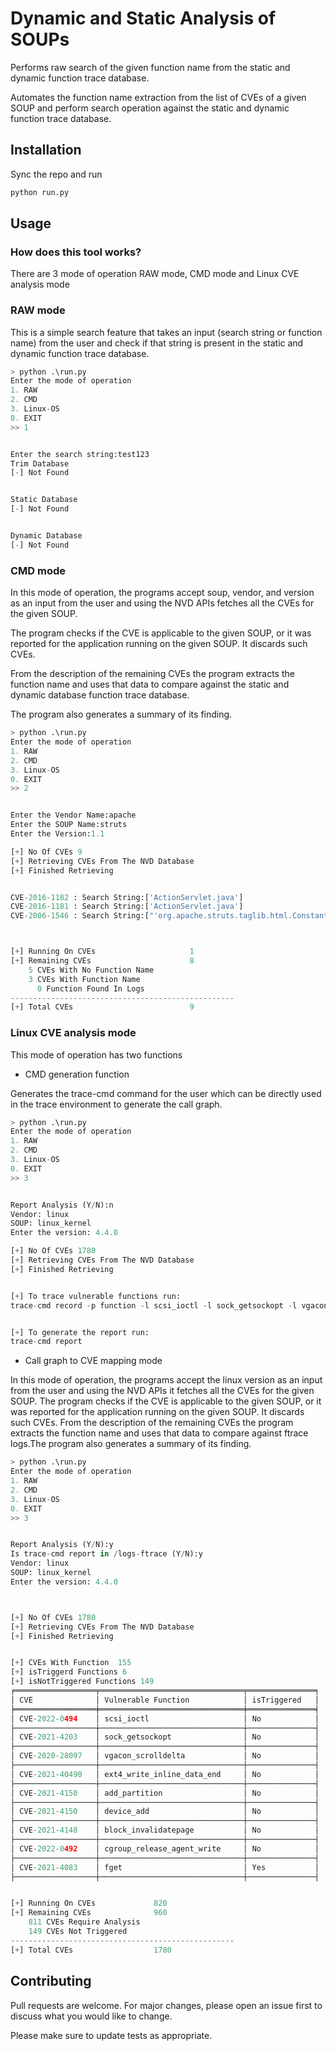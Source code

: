 # Dynamic and Static Analysis of SOUPs

Performs raw search of the given function name from the static and dynamic function trace database.

Automates the function name extraction from the list of CVEs of a given SOUP and perform search operation against the static and dynamic function trace database.


## Installation

Sync the repo and run

```bash
python run.py
```

## Usage
### How does this tool works?
There are 3 mode of operation RAW mode, CMD mode and Linux CVE analysis mode

### RAW mode
This is a simple search feature that takes an input (search string or function name) from the user and check if that string is present in the static and dynamic function trace database.

```python
> python .\run.py
Enter the mode of operation
1. RAW
2. CMD
3. Linux-OS
0. EXIT
>> 1


Enter the search string:test123
Trim Database
[-] Not Found


Static Database
[-] Not Found


Dynamic Database
[-] Not Found
```



### CMD mode
In this mode of operation, the programs accept soup, vendor, and version as an input from the user and using the NVD APIs fetches all the CVEs for the given SOUP.

The program checks if the CVE is applicable to the given SOUP, or it was reported for the application running on the given SOUP. It discards such CVEs.

From the description of the remaining CVEs the program extracts the function name and uses that data to compare against the static and dynamic database function trace database.

The program also generates a summary of its finding.

```python
> python .\run.py
Enter the mode of operation
1. RAW
2. CMD
3. Linux-OS
0. EXIT
>> 2


Enter the Vendor Name:apache
Enter the SOUP Name:struts
Enter the Version:1.1

[+] No Of CVEs 9
[+] Retrieving CVEs From The NVD Database
[+] Finished Retrieving


CVE-2016-1182 : Search String:['ActionServlet.java']
CVE-2016-1181 : Search String:['ActionServlet.java']
CVE-2006-1546 : Search String:["'org.apache.struts.taglib.html.Constants.CANCEL'"]



[+] Running On CVEs                     1
[+] Remaining CVEs                      8
    5 CVEs With No Function Name
    3 CVEs With Function Name
      0 Function Found In Logs
--------------------------------------------------
[+] Total CVEs                          9
```


### Linux CVE analysis mode
This mode of operation has two functions 

* CMD generation function 

Generates the trace-cmd command for the user which can be directly used in the trace environment to generate the call graph.

```python
> python .\run.py
Enter the mode of operation
1. RAW
2. CMD
3. Linux-OS
0. EXIT
>> 3


Report Analysis (Y/N):n
Vendor: linux
SOUP: linux_kernel
Enter the version: 4.4.0

[+] No Of CVEs 1780
[+] Retrieving CVEs From The NVD Database
[+] Finished Retrieving


[+] To trace vulnerable functions run:
trace-cmd record -p function -l scsi_ioctl -l sock_getsockopt -l vgacon_scrolldelta -l ext4_write_inline_data_end -l add_partition -l device_add -l block_invalidatepage -l cgroup_release_agent_write -l fget -l packet_set_ring -l fuse_do_getattr -l make_bad_inode -l get_user_pages -l vt_ioctl -l bpf_map_update_elem -l relay_open -l k_ascii -l kmem_cache_alloc_bulk -l debugfs_remove -l ptrace_may_access -l ptrace_may_access  -l fsnotify_put_mark


[+] To generate the report run:
trace-cmd report
```

* Call graph to CVE mapping mode 

In this mode of operation, the programs accept the linux version as an input from the user and using the NVD APIs it fetches all the CVEs for the given SOUP. 
The program checks if the CVE is applicable to the given SOUP, or it was reported for the application running on the given SOUP. It discards such CVEs. From the description of the remaining CVEs the program extracts the function name and uses that data to compare against ftrace logs.The program also generates a summary of its finding.

```python
> python .\run.py
Enter the mode of operation
1. RAW
2. CMD
3. Linux-OS
0. EXIT
>> 3


Report Analysis (Y/N):y
Is trace-cmd report in /logs-ftrace (Y/N):y
Vendor: linux
SOUP: linux_kernel
Enter the version: 4.4.0



[+] No Of CVEs 1780
[+] Retrieving CVEs From The NVD Database
[+] Finished Retrieving


[+] CVEs With Function  155
[+] isTriggerd Functions 6
[+] isNotTriggered Functions 149
╒══════════════════╤════════════════════════════════╤═══════════════╕
│ CVE              │ Vulnerable Function            │ isTriggered   │
╞══════════════════╪════════════════════════════════╪═══════════════╡
│ CVE-2022-0494    │ scsi_ioctl                     │ No            │
├──────────────────┼────────────────────────────────┼───────────────┤
│ CVE-2021-4203    │ sock_getsockopt                │ No            │
├──────────────────┼────────────────────────────────┼───────────────┤
│ CVE-2020-28097   │ vgacon_scrolldelta             │ No            │
├──────────────────┼────────────────────────────────┼───────────────┤
│ CVE-2021-40490   │ ext4_write_inline_data_end     │ No            │
├──────────────────┼────────────────────────────────┼───────────────┤
│ CVE-2021-4150    │ add_partition                  │ No            │
├──────────────────┼────────────────────────────────┼───────────────┤
│ CVE-2021-4150    │ device_add                     │ No            │
├──────────────────┼────────────────────────────────┼───────────────┤
│ CVE-2021-4148    │ block_invalidatepage           │ No            │
├──────────────────┼────────────────────────────────┼───────────────┤
│ CVE-2022-0492    │ cgroup_release_agent_write     │ No            │
├──────────────────┼────────────────────────────────┼───────────────┤
│ CVE-2021-4083    │ fget                           │ Yes           │
├──────────────────┼────────────────────────────────┼───────────────┤


[+] Running On CVEs             820
[+] Remaining CVEs              960
    811 CVEs Require Analysis
    149 CVEs Not Triggered
--------------------------------------------------
[+] Total CVEs                  1780
```


## Contributing
Pull requests are welcome. For major changes, please open an issue first to discuss what you would like to change.

Please make sure to update tests as appropriate.